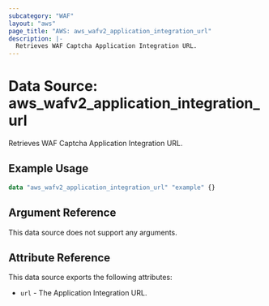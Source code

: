 ```yaml
---
subcategory: "WAF"
layout: "aws"
page_title: "AWS: aws_wafv2_application_integration_url"
description: |-
  Retrieves WAF Captcha Application Integration URL.
---
```

# Data Source: aws_wafv2_application_integration_url

Retrieves WAF Captcha Application Integration URL.

## Example Usage

```terraform
data "aws_wafv2_application_integration_url" "example" {}
```

## Argument Reference

This data source does not support any arguments.


## Attribute Reference

This data source exports the following attributes:

* `url` - The Application Integration URL.
